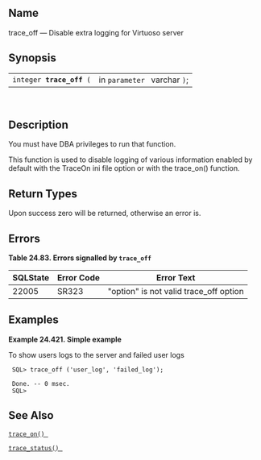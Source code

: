 <div id="fn_trace_off" class="refentry">

<div class="titlepage">

</div>

<div class="refnamediv">

## Name

trace_off — Disable extra logging for Virtuoso server

</div>

<div class="refsynopsisdiv">

## Synopsis

<div id="fsyn_trace_off" class="funcsynopsis">

|                               |                              |
|-------------------------------|------------------------------|
| `integer `**`trace_off`**` (` | in `parameter ` varchar `)`; |

<div class="funcprototype-spacer">

 

</div>

</div>

</div>

<div id="id113873" class="refsect1">

## Description

You must have DBA privileges to run that function.

This function is used to disable logging of various information enabled
by default with the TraceOn ini file option or with the trace_on()
function.

</div>

<div id="ret_trace_off" class="refsect1">

## Return Types

Upon success zero will be returned, otherwise an error is.

</div>

<div id="errors_trace_off" class="refsect1">

## Errors

<div id="id113882" class="table">

**Table 24.83. Errors signalled by `trace_off `**

<div class="table-contents">

| SQLState                              | Error Code                            | Error Text                                                             |
|---------------------------------------|---------------------------------------|------------------------------------------------------------------------|
| <span class="errorcode">22005 </span> | <span class="errorcode">SR323 </span> | <span class="errortext">"option" is not valid trace_off option </span> |

</div>

</div>

  

</div>

<div id="examples_trace_off" class="refsect1">

## Examples

<div id="ex_trace_off" class="example">

**Example 24.421. Simple example**

<div class="example-contents">

To show users logs to the server and failed user logs

``` screen
 SQL> trace_off ('user_log', 'failed_log');

 Done. -- 0 msec.
 SQL>
```

</div>

</div>

  

</div>

<div id="seealso_trace_off" class="refsect1">

## See Also

<a href="fn_trace_on.html" class="link" title="trace_on"><code
class="function">trace_on() </code></a>

<a href="fn_trace_status.html" class="link" title="trace_status"><code
class="function">trace_status() </code></a>

</div>

</div>
